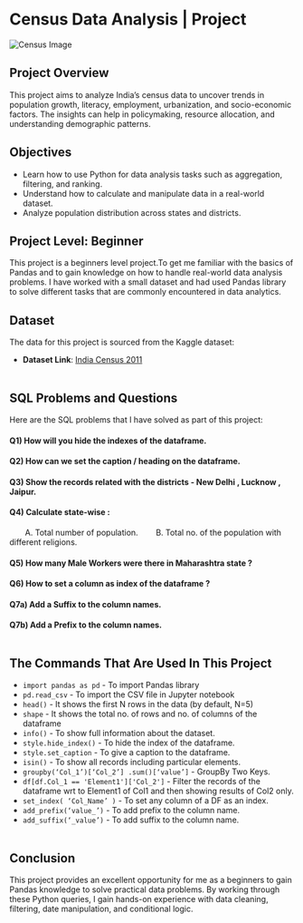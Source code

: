 # Census Data Analysis | Project

![Census Image](https://github.com/user-attachments/assets/fd28b693-3e1d-47de-b77a-340fd4ef6a32)


## Project Overview
This project aims to analyze India’s census data to uncover trends in population growth, literacy, employment, urbanization, and socio-economic factors. The insights can help in policymaking, resource allocation, and understanding demographic patterns.


## Objectives
- Learn how to use Python for data analysis tasks such as aggregation, filtering, and ranking.
- Understand how to calculate and manipulate data in a real-world dataset.
- Analyze population distribution across states and districts.


## Project Level: Beginner
This project is a beginners level project.To get me familiar with the basics of Pandas and to gain knowledge on how to handle real-world data analysis problems. I have worked with a small dataset and had used Pandas library to solve different tasks that are commonly encountered in data analytics.


## Dataset
The data for this project is sourced from the Kaggle dataset:
 - **Dataset Link**: [India Census 2011](https://www.kaggle.com/datasets/niteshsahu99/india-census-2011)<br><br>




## SQL Problems and Questions
Here are the SQL problems that I have solved as part of this project:

#### Q1) How will you hide the indexes of the dataframe.
#### Q2) How can we set the caption / heading on the dataframe.
#### Q3) Show the records related with the districts - New Delhi , Lucknow , Jaipur.
#### Q4) Calculate state-wise :
&nbsp;&nbsp;&nbsp;&nbsp;&nbsp;&nbsp;&nbsp;A. Total number of population.
&nbsp;&nbsp;&nbsp;&nbsp;&nbsp;&nbsp;&nbsp;B. Total no. of the population with different religions.
#### Q5) How many Male Workers were there in Maharashtra state ?
#### Q6) How to set a column as index of the dataframe ?
#### Q7a) Add a Suffix to the column names.
#### Q7b) Add a Prefix to the column names.<br><br>


## The Commands That Are Used In This Project 

- `import pandas as pd` - To import Pandas library<br>
- `pd.read_csv` - To import the CSV file in Jupyter notebook<br>
- `head()` - It shows the first N rows in the data (by default, N=5)<br>
- `shape` - It shows the total no. of rows and no. of columns of the dataframe<br>
- `info()` - To show full information about the dataset.
- `style.hide_index()` - To hide the index of the dataframe.
- `style.set_caption` - To give a caption to the dataframe.
- `isin()` - To show all records including particular elements.
- `groupby(‘Col_1’)[‘Col_2’] .sum()[‘value’]` - GroupBy Two Keys.
- `df[df.Col_1 == 'Element1']['Col_2']` - Filter the records of the dataframe wrt to Element1 of Col1 and then showing results of Col2 only.
- `set_index( ‘Col_Name’ )` - To set any column of a DF as an index.
- `add_prefix(‘value_’)` - To add prefix to the column name.
- `add_suffix(‘_value’)` - To add suffix to the column name.<br><br>


## Conclusion
This project provides an excellent opportunity for me as a beginners to gain Pandas knowledge to solve practical data problems. By working through these Python queries, I gain hands-on experience with data cleaning, filtering, date manipulation, and conditional logic.

